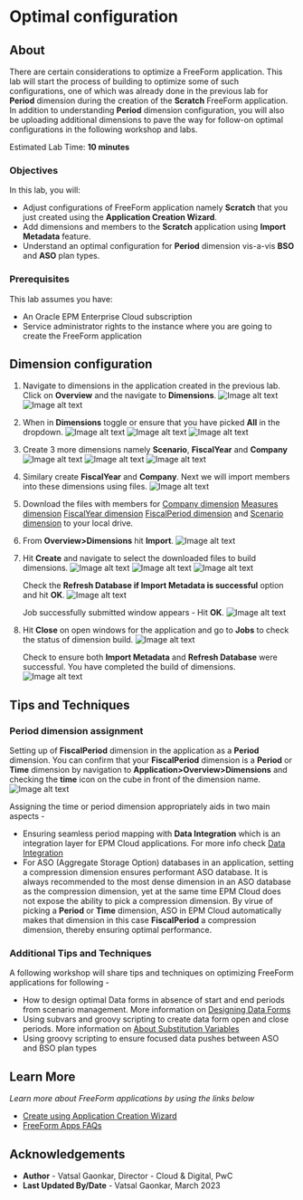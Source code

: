 # Optimal configuration

## About

There are certain considerations to optimize a FreeForm application. This lab will start the process of building to optimize some of such configurations, one of which was already done in the previous lab for **Period** dimension during the creation of the **Scratch** FreeForm application. In addition to understanding **Period** dimension configuration, you will also be uploading additional dimensions to pave the way for follow-on optimal configurations in the following workshop and labs.

Estimated Lab Time: **10 minutes**

### Objectives

In this lab, you will:
* Adjust configurations of FreeForm application namely **Scratch** that you just created using the **Application Creation Wizard**.
* Add dimensions and members to the **Scratch** application using **Import Metadata** feature.
* Understand an optimal configuration for **Period** dimension vis-a-vis **BSO** and **ASO** plan types.

### Prerequisites

This lab assumes you have:
* An Oracle EPM Enterprise Cloud subscription
* Service administrator rights to the instance where you are going to create the FreeForm application


## Dimension configuration

1. Navigate to dimensions in the application created in the previous lab. Click on **Overview** and the navigate to **Dimensions**.
	![Image alt text](images/appoverview.png)
	![Image alt text](images/appdimensions.png)

2. When in **Dimensions** toggle or ensure that you have picked **All** in the dropdown.
	![Image alt text](images/alldimensions.png)
	![Image alt text](images/appdimensions.png)
	![Image alt text](images/measureaccount.png)

3. Create 3 more dimensions namely **Scenario**, **FiscalYear** and **Company**
    ![Image alt text](images/createdim.png)
	![Image alt text](images/scenariodim.png)
	![Image alt text](images/scenariocreated.png)

4. Similary create **FiscalYear** and **Company**. Next we will import members into these dimensions using files.
	![Image alt text](images/fiscalyearcompany.png)

5. Download the files with members for [Company dimension](files/Company.csv) [Measures dimension](files/Measures.csv) [FiscalYear dimension](files/FiscalYear.csv) [FiscalPeriod dimension](files/FiscalPeriod.csv) and [Scenario dimension](files/Scenario.csv) to your local drive. 

6. From **Overview>Dimensions** hit **Import**.
	![Image alt text](images/importdimensions.png)

7. Hit **Create** and navigate to select the downloaded files to build dimensions.
	![Image alt text](images/createimportjob.png)
	![Image alt text](images/choosedimfiles.png)
	![Image alt text](images/clickimport.png)
   
   Check the **Refresh Database if Import Metadata is successful** option and hit **OK**.
	![Image alt text](images/refreshoption.png)

   Job successfully submitted window appears - Hit **OK**.
   	![Image alt text](images/jobsubmitted.png)

8. Hit **Close** on open windows for the application and go to **Jobs** to check the status of dimension build.
	![Image alt text](images/jobs.png)
   
   Check to ensure both **Import Metadata** and **Refresh Database** were successful. You have completed the build of dimensions.
   ![Image alt text](images/jobsuccessful.png)
   

## Tips and Techniques
### Period dimension assignment
Setting up of **FiscalPeriod** dimension in the application as a **Period** dimension. You can confirm that your **FiscalPeriod** dimension is a **Period** or **Time** dimension by navigation to **Application>Overview>Dimensions** and checking the **time** icon on the cube in front of the dimension name.
	![Image alt text](images/timedimension.png)

Assigning the time or period dimension appropriately aids in two main aspects - 
* Ensuring seamless period mapping with **Data Integration** which is an integration layer for EPM Cloud applications. For more info check  [Data Integration](https://docs.oracle.com/en/cloud/saas/enterprise-performance-management-common/diepm/integrations_about_110x65a03764.html)
* For ASO (Aggregate Storage Option) databases in an application, setting a compression dimension ensures performant ASO database. It is always recommended to the most dense dimension in an ASO database as the compression dimension, yet at the same time EPM Cloud does not expose the ability to pick a compression dimension. By virue of picking a **Period** or **Time** dimension, ASO in EPM Cloud automatically makes that dimension in this case **FiscalPeriod** a compression dimension, thereby ensuring optimal performance.

### Additional Tips and Techniques
A following workshop will share tips and techniques on optimizing FreeForm applications for following - 
* How to design optimal Data forms in absence of start and end periods from scenario management. More information on [Designing Data Forms](https://docs.oracle.com/en/cloud/saas/planning-budgeting-cloud/pfusa/forms.html)
* Using subvars and groovy scripting to create data form open and close periods. More information on [About Substitution Variables](https://docs.oracle.com/en/cloud/saas/planning-budgeting-cloud/pfusa/about_substitution_variables.html)
* Using groovy scripting to ensure focused data pushes between ASO and BSO plan types


## Learn More

*Learn more about FreeForm applications by using the links below*

* [Create using Application Creation Wizard](https://docs.oracle.com/en/cloud/saas/planning-budgeting-cloud/pfusa/creating_a_freeform_app_using_the_application_creation_wizard.html)
* [FreeForm Apps FAQs](https://docs.oracle.com/en/cloud/saas/planning-budgeting-cloud/pfusa/freeform_apps_faq.html)

## Acknowledgements
* **Author** - Vatsal Gaonkar, Director - Cloud & Digital, PwC
* **Last Updated By/Date** - Vatsal Gaonkar, March 2023